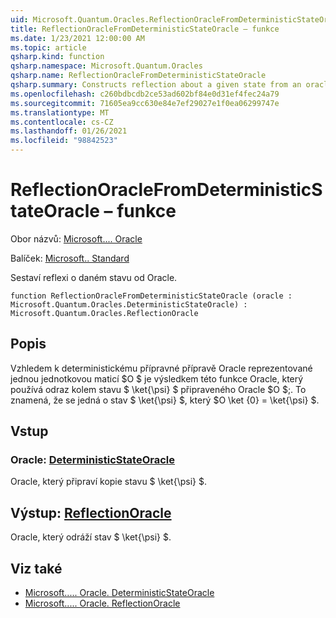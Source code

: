 ```yaml
---
uid: Microsoft.Quantum.Oracles.ReflectionOracleFromDeterministicStateOracle
title: ReflectionOracleFromDeterministicStateOracle – funkce
ms.date: 1/23/2021 12:00:00 AM
ms.topic: article
qsharp.kind: function
qsharp.namespace: Microsoft.Quantum.Oracles
qsharp.name: ReflectionOracleFromDeterministicStateOracle
qsharp.summary: Constructs reflection about a given state from an oracle.
ms.openlocfilehash: c260bdbcdb2ce53ad602bf84e0d31ef4fec24a79
ms.sourcegitcommit: 71605ea9cc630e84e7ef29027e1f0ea06299747e
ms.translationtype: MT
ms.contentlocale: cs-CZ
ms.lasthandoff: 01/26/2021
ms.locfileid: "98842523"
---
```

# <a name="reflectionoraclefromdeterministicstateoracle-function"></a>ReflectionOracleFromDeterministicStateOracle – funkce

Obor názvů: [Microsoft.... Oracle](xref:Microsoft.Quantum.Oracles)

Balíček: [Microsoft.. Standard](https://nuget.org/packages/Microsoft.Quantum.Standard)


Sestaví reflexi o daném stavu od Oracle.

```qsharp
function ReflectionOracleFromDeterministicStateOracle (oracle : Microsoft.Quantum.Oracles.DeterministicStateOracle) : Microsoft.Quantum.Oracles.ReflectionOracle
```


## <a name="description"></a>Popis

Vzhledem k deterministickému přípravné přípravě Oracle reprezentované jednou jednotkovou maticí $O $ je výsledkem této funkce Oracle, který používá odraz kolem stavu $ \ket{\psi} $ připraveného Oracle $O $;. To znamená, že se jedná o stav $ \ket{\psi} $, který $O \ket {0} = \ket{\psi} $.

## <a name="input"></a>Vstup

### <a name="oracle--deterministicstateoracle"></a>Oracle: [DeterministicStateOracle](xref:Microsoft.Quantum.Oracles.DeterministicStateOracle)

Oracle, který připraví kopie stavu $ \ket{\psi} $.



## <a name="output--reflectionoracle"></a>Výstup: [ReflectionOracle](xref:Microsoft.Quantum.Oracles.ReflectionOracle)

Oracle, který odráží stav $ \ket{\psi} $.

## <a name="see-also"></a>Viz také

- [Microsoft..... Oracle. DeterministicStateOracle](xref:Microsoft.Quantum.Oracles.DeterministicStateOracle)
- [Microsoft..... Oracle. ReflectionOracle](xref:Microsoft.Quantum.Oracles.ReflectionOracle)